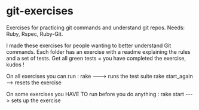 # git-exercises

Exercises for practicing git commands and understand git repos. 
Needs: Ruby, Rspec, Ruby-Git. 

I made these exercises for people wanting to better understand Git commands. 
Each folder has an exercise with a readme explaining the rules and a set of tests. 
Get all green tests = you have completed the exercise, kudos ! 

On all exercises you can run : 
rake ---> runs the test suite 
rake start_again --> resets the exercise 

On some exercises you HAVE TO run before you do anything : 
rake start ---> sets up the exercise
